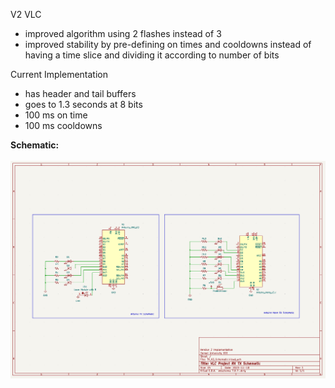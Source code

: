 V2 VLC
- improved algorithm using 2 flashes instead of 3
- improved stability by pre-defining on times and cooldowns instead of having a time slice and dividing it according to number of bits

Current Implementation
- has header and tail buffers 
- goes to 1.3 seconds at 8 bits
- 100 ms on time
- 100 ms cooldowns


<b>Schematic:</b>
<br><br>
<img src="VLC_V2_TX_RX_Schematic.png"/>
